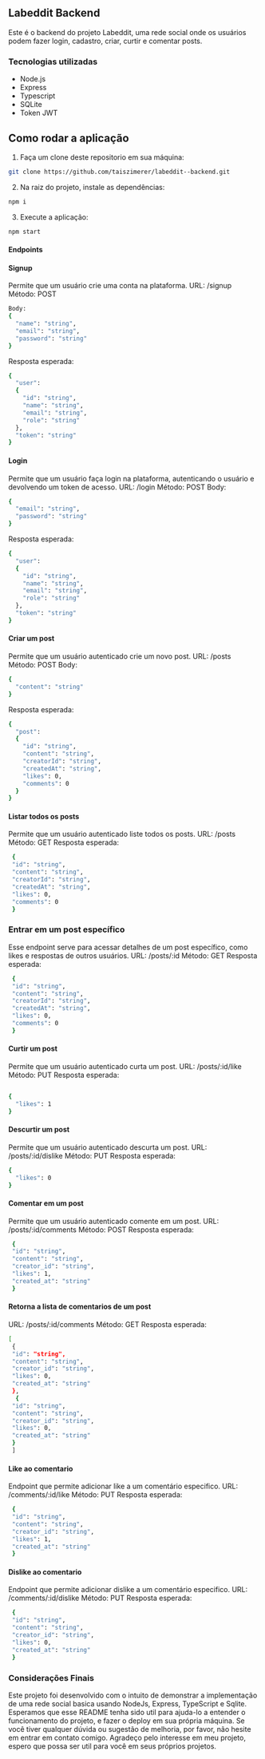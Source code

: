  ## Labeddit Backend
Este é o backend do projeto Labeddit, uma rede social onde os usuários podem fazer login, cadastro, criar, curtir e comentar posts.

### Tecnologias utilizadas
- Node.js
- Express
- Typescript
- SQLite
- Token JWT

## Como rodar a aplicação
1. Faça um clone deste repositorio em sua máquina: 
```bash
git clone https://github.com/taiszimerer/labeddit--backend.git
```
2. Na raiz do projeto, instale as dependências:
```bash
npm i 
```
3. Execute a aplicação:
```bash
npm start
```

#### Endpoints
#### Signup
Permite que um usuário crie uma conta na plataforma.
URL: /signup
Método: POST
```bash
Body:
{
  "name": "string",
  "email": "string",
  "password": "string"
}
```

Resposta esperada:
```bash
{
  "user":
  {
    "id": "string",
    "name": "string",
    "email": "string",
    "role": "string"
  },
  "token": "string"
}
```


#### Login
Permite que um usuário faça login na plataforma, autenticando o usuário e devolvendo um token de acesso.
URL: /login
Método: POST
Body:
```bash
{
  "email": "string",
  "password": "string"
}
```
Resposta esperada:
```bash
{
  "user": 
  {
    "id": "string",
    "name": "string",
    "email": "string",
    "role": "string"
  },
  "token": "string"
}
```

#### Criar um post
Permite que um usuário autenticado crie um novo post.
URL: /posts
Método: POST
Body:
```bash
{
  "content": "string"
}
```
Resposta esperada:
```bash
{
  "post":
  {
    "id": "string",
    "content": "string",
    "creatorId": "string",
    "createdAt": "string",
    "likes": 0,
    "comments": 0
  }
}
```
#### Listar todos os posts
Permite que um usuário autenticado liste todos os posts.
URL: /posts
Método: GET
Resposta esperada:
```bash
 {    
 "id": "string",   
 "content": "string",   
 "creatorId": "string",   
 "createdAt": "string",   
 "likes": 0,   
 "comments": 0  
 }
```

### Entrar em um post específico
Esse endpoint serve para acessar detalhes de um post específico, como likes e respostas de outros usuários.
URL: /posts/:id
Método: GET
Resposta esperada:
```bash
 {    
 "id": "string",   
 "content": "string",   
 "creatorId": "string",   
 "createdAt": "string",   
 "likes": 0,   
 "comments": 0  
 }
```


#### Curtir um post
Permite que um usuário autenticado curta um post.
URL: /posts/:id/like
Método: PUT
Resposta esperada:
```bash

{
  "likes": 1
}
```

#### Descurtir um post
Permite que um usuário autenticado descurta um post.
URL: /posts/:id/dislike
Método: PUT
Resposta esperada:
```bash
{
  "likes": 0
}
```
#### Comentar em um post
Permite que um usuário autenticado comente em um post.
URL: /posts/:id/comments
Método: POST
Resposta esperada: 
```bash
 {    
 "id": "string",   
 "content": "string",   
 "creator_id": "string",   
 "likes": 1,     
 "created_at": "string" 
 }
 ```
 #### Retorna a lista de comentarios de um post
URL: /posts/:id/comments
Método: GET
Resposta esperada:
```bash
[
 {    
 "id": "string",   
 "content": "string",   
 "creator_id": "string",     
 "likes": 0,   
 "created_at": "string"  
 },
  {    
 "id": "string",   
 "content": "string",   
 "creator_id": "string",     
 "likes": 0,   
 "created_at": "string"  
 }
 ]
 ```
 
 #### Like ao comentario
 Endpoint que permite adicionar like a um comentário especifico.
 URL: /comments/:id/like
 Método: PUT
 Resposta esperada:
 ```bash
  {    
  "id": "string",   
  "content": "string",   
  "creator_id": "string",     
  "likes": 1,   
  "created_at": "string"  
  }
  ```
  
 #### Dislike ao comentario
 Endpoint que permite adicionar dislike a um comentário especifico.
 URL: /comments/:id/dislike
 Método: PUT
 Resposta esperada:
 ```bash
  {    
  "id": "string",   
  "content": "string",   
  "creator_id": "string",     
  "likes": 0,   
  "created_at": "string"  
  }
  ```
  
  ### Considerações Finais
  Este projeto foi desenvolvido com o intuito de demonstrar a implementação de uma rede social basica usando NodeJs, Express, TypeScript e Sqlite. Esperamos que esse README tenha sido util para ajuda-lo a entender o funcionamento do projeto, e fazer o deploy em sua própria máquina. Se você tiver qualquer dúvida ou sugestão de melhoria, por favor, não hesite em entrar em contato comigo. Agradeço pelo interesse em meu projeto, espero que possa ser util para você em seus próprios projetos. 
  
  







